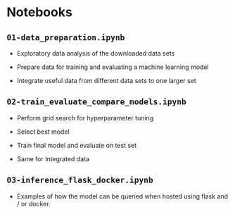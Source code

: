 # Notebooks

## `01-data_preparation.ipynb`

- Exploratory data analysis of the downloaded data sets

- Prepare data for training and evaluating a machine learning model

- Integrate useful data from different data sets to one larger set

## `02-train_evaluate_compare_models.ipynb`

- Perform grid search for hyperparameter tuning

- Select best model

- Train final model and evaluate on test set

- Same for Integrated data

## `03-inference_flask_docker.ipynb`

- Examples of how the model can be queried when hosted
using flask and / or docker.